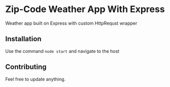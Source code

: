 Zip-Code Weather App With Express
=========

Weather app built on Express with custom HttpRequst wrapper

## Installation
  
  Use the command ```node start``` and navigate to the host


## Contributing

Feel free to update anything.